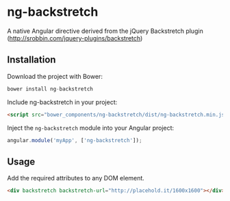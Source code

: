 # ng-backstretch

A native Angular directive derived from the jQuery Backstretch plugin (http://srobbin.com/jquery-plugins/backstretch)

## Installation

Download the project with Bower:

```javascript
bower install ng-backstretch
```

Include ng-backstretch in your project:

```html
<script src="bower_components/ng-backstretch/dist/ng-backstretch.min.js"></script>
```

Inject the `ng-backstretch` module into your Angular project:

```javascript
angular.module('myApp', ['ng-backstretch']);
```


## Usage
Add the required attributes to any DOM element.

```html
<div backstretch backstretch-url="http://placehold.it/1600x1600"></div>
```
